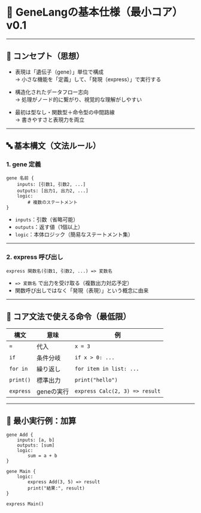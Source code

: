 # 🧬 GeneLangの基本仕様（最小コア）v0.1

---

## 🧠 コンセプト（思想）

- 表現は「遺伝子（gene）」単位で構成  
  → 小さな機能を「定義」して、「発現（express）」で実行する

- 構造化されたデータフロー志向  
  → 処理がノード的に繋がり、視覚的な理解がしやすい

- 最初は型なし・関数型＋命令型の中間路線  
  → 書きやすさと表現力を両立

---

## 🔤 基本構文（文法ルール）

### 1. gene 定義

```gene
gene 名前 {
    inputs: [引数1, 引数2, ...]
    outputs: [出力1, 出力2, ...]
    logic:
        # 複数のステートメント
}
```

- `inputs`：引数（省略可能）  
- `outputs`：返す値（1個以上）  
- `logic`：本体ロジック（簡易なステートメント集）

---

### 2. express 呼び出し

```gene
express 関数名(引数1, 引数2, ...) => 変数名
```

- `=> 変数名` で出力を受け取る（複数出力対応予定）  
- 関数呼び出しではなく「発現（表現）」という概念に由来

---

## 🧱 コア文法で使える命令（最低限）

| 構文       | 意味           | 例                     |
|------------|----------------|------------------------|
| `=`        | 代入           | `x = 3`                |
| `if`       | 条件分岐       | `if x > 0: ...`        |
| `for in`   | 繰り返し       | `for item in list: ...` |
| `print()`  | 標準出力       | `print("hello")`       |
| `express`  | geneの実行     | `express Calc(2, 3) => result` |

---

## 📌 最小実行例：加算

```gene
gene Add {
    inputs: [a, b]
    outputs: [sum]
    logic:
        sum = a + b
}

gene Main {
    logic:
        express Add(3, 5) => result
        print("結果:", result)
}

express Main()
```
